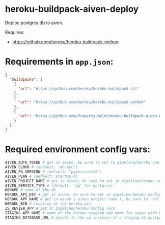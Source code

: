 # heroku-buildpack-aiven-deploy
Deploy postgres db to aiven.

Requires:

- https://github.com/heroku/heroku-buildpack-python

Requirements in `app.json`:
===

```json
{
  "buildpacks": [
    {
      "url": "https://github.com/heroku/heroku-buildpack-cli"
    },
    {
      "url": "https://github.com/heroku/heroku-buildpack-python"
    },
    {
      "url": "https://github.com/Property-Meld/heroku-buildpack-aiven-deploy"
    }
  ]
}
```

Required environment config vars:
====

```bash
AIVEN_AUTH_TOKEN # get in aiven, be sure to set in pipeline/heroku config vars
AIVEN_CLOUD # (default: "do-nyc")
AIVEN_PG_VERSION # (default: "pgversion=12")
AIVEN_PLAN # (default: startup-4)
AIVEN_PROJECT_NAME # get in aiven, be sure to set in pipeline/heroku config vars
AIVEN_SERVICE_TYPE # (default: "pg" for postgres)
DBNAME # name of the db
HEROKU_API_KEY # get in aiven, be sure to set in pipeline/heroku config vars
HEROKU_APP_NAME # get in aiven ( aiven project name ), be sure to  set in pipeline/heroku config vars
HEROKU_BIN # location of the heroku_bin
IS_REVIEW_APP # set in pipeline/heroku config vars
STAGING_APP_NAME # name of the heroku staging app name for usage with heroku cli
STAGING_DATABASE_URL # points to the pg instance of a staging db postgres url for cloning into review app.
```

